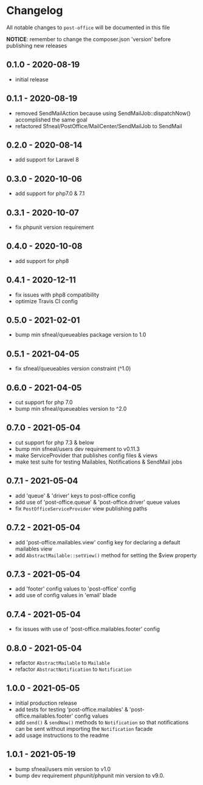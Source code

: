 # Changelog

All notable changes to `post-office` will be documented in this file

**NOTICE**: remember to change the composer.json 'version' before publishing new releases

## 0.1.0 - 2020-08-19
- initial release


## 0.1.1 - 2020-08-19
- removed SendMailAction because using SendMailJob::dispatchNow() accomplished the same goal
- refactored Sfneal/PostOffice/MailCenter/SendMailJob to SendMail


## 0.2.0 - 2020-08-14
- add support for Laravel 8
 
 
## 0.3.0 - 2020-10-06
- add support for php7.0 & 7.1
 
 
## 0.3.1 - 2020-10-07
- fix phpunit version requirement
 
 
## 0.4.0 - 2020-10-08
- add support for php8


## 0.4.1 - 2020-12-11
- fix issues with php8 compatibility
- optimize Travis CI config


## 0.5.0 - 2021-02-01
- bump min sfneal/queueables package version to 1.0


## 0.5.1 - 2021-04-05
- fix sfneal/queueables version constraint (^1.0)


## 0.6.0 - 2021-04-05
- cut support for php 7.0
- bump min sfneal/queueables version to ^2.0


## 0.7.0 - 2021-05-04
- cut support for php 7.3 & below
- bump min sfneal/users dev requirement to v0.11.3
- make ServiceProvider that publishes config files & views
- make test suite for testing Mailables, Notifications & SendMail jobs


## 0.7.1 - 2021-05-04
- add 'queue' & 'driver' keys to post-office config
- add use of 'post-office.queue' & 'post-office.driver' queue values 
- fix `PostOfficeServiceProvider` view publishing paths


## 0.7.2 - 2021-05-04
- add 'post-office.mailables.view' config key for declaring a default mailables view
- add `AbstractMailable::setView()` method for setting the $view property


## 0.7.3 - 2021-05-04
- add 'footer' config values to 'post-office' config
- add use of config values in 'email' blade


## 0.7.4 - 2021-05-04
- fix issues with use of 'post-office.mailables.footer' config


## 0.8.0 - 2021-05-04
- refactor `AbstractMailable` to `Mailable` 
- refactor `AbstractNotification` to `Notification`


## 1.0.0 - 2021-05-05
- initial production release
- add tests for testing 'post-office.mailables' & 'post-office.mailables.footer' config values
- add `send()` & `sendNow()` methods to `Notification` so that notifications can be sent without importing the `Notification` facade
- add usage instructions to the readme


## 1.0.1 - 2021-05-19
- bump sfneal/users min version to v1.0
- bump dev requirement phpunit/phpunit min version to v9.0.
